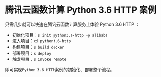 # 腾讯云函数计算 Python 3.6 HTTP 案例

只需几步就可以快速在腾讯云函数计算服务上体验 Python 3.6 HTTP ：

- 初始化项目：`s init python3.6-http -p alibaba`
- 进入项目：`cd python3.6-http`
- 构建项目：`s build docker`
- 部署项目：`s deploy`
- 触发项目：`s invoke remote`

即可实现`Python 3.6 HTTP`案例的初始化、部署整个流程。